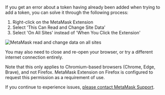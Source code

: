 If you get an error about a token having already been added when trying to add a token, you can solve it through the following process:




1. Right-click on the MetaMask Extension
2. Select 'This Can Read and Change Site Data'
3. Select 'On All Sites' instead of 'When You Click the Extension'


![MetaMask read and change data on all sites](https://support.metamask.io/hc/article_attachments/16145778813211)


You may also need to close and re-open your browser, or try a different internet connection entirely.


Note that this only applies to Chromium-based browsers (Chrome, Edge, Brave), and not Firefox. MetaMask Extension on Firefox is configured to request this permission as a requirement of use.


If you continue to experience issues, [please contact MetaMask Support](https://support.metamask.io/hc/en-us/articles/360058969391). 



 



